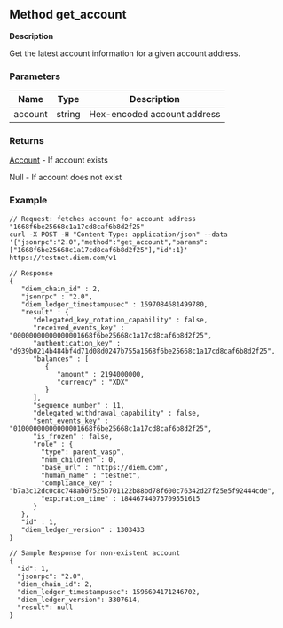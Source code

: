 ## Method get_account

**Description**

Get the latest account information for a given account address.


### Parameters

| Name    | Type   | Description                 |
|---------|--------|-----------------------------|
| account | string | Hex-encoded account address |


### Returns

[Account](type_account.md) - If account exists

Null - If account does not exist


### Example

```
// Request: fetches account for account address "1668f6be25668c1a17cd8caf6b8d2f25"
curl -X POST -H "Content-Type: application/json" --data '{"jsonrpc":"2.0","method":"get_account","params":["1668f6be25668c1a17cd8caf6b8d2f25"],"id":1}' https://testnet.diem.com/v1

// Response
{
   "diem_chain_id" : 2,
   "jsonrpc" : "2.0",
   "diem_ledger_timestampusec" : 1597084681499780,
   "result" : {
      "delegated_key_rotation_capability" : false,
      "received_events_key" : "00000000000000001668f6be25668c1a17cd8caf6b8d2f25",
      "authentication_key" : "d939b0214b484bf4d71d08d0247b755a1668f6be25668c1a17cd8caf6b8d2f25",
      "balances" : [
         {
            "amount" : 2194000000,
            "currency" : "XDX"
         }
      ],
      "sequence_number" : 11,
      "delegated_withdrawal_capability" : false,
      "sent_events_key" : "01000000000000001668f6be25668c1a17cd8caf6b8d2f25",
      "is_frozen" : false,
      "role" : {
        "type": parent_vasp",
        "num_children" : 0,
        "base_url" : "https://diem.com",
        "human_name" : "testnet",
        "compliance_key" : "b7a3c12dc0c8c748ab07525b701122b88bd78f600c76342d27f25e5f92444cde",
        "expiration_time" : 18446744073709551615
      }
   },
   "id" : 1,
   "diem_ledger_version" : 1303433
}

// Sample Response for non-existent account
{
  "id": 1,
  "jsonrpc": "2.0",
  "diem_chain_id": 2,
  "diem_ledger_timestampusec": 1596694171246702,
  "diem_ledger_version": 3307614,
  "result": null
}
```
